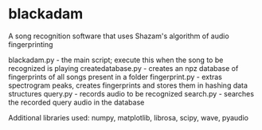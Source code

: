 # blackadam
A song recognition software that uses Shazam's algorithm of audio fingerprinting

blackadam.py - the main script; execute this when the song to be recognized is playing
createdatabase.py - creates an npz database of fingerprints of all songs present in a folder
fingerprint.py - extras spectrogram peaks, creates fingerprints and stores them in hashing data structures
query.py - records audio to be recognized
search.py - searches the recorded query audio in the database

Additional libraries used: numpy, matplotlib, librosa, scipy, wave, pyaudio
